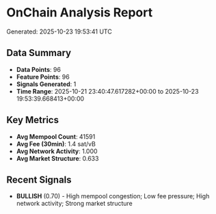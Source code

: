 # OnChain Analysis Report
Generated: 2025-10-23 19:53:41 UTC

## Data Summary
- **Data Points**: 96
- **Feature Points**: 96
- **Signals Generated**: 1
- **Time Range**: 2025-10-21 23:40:47.617282+00:00 to 2025-10-23 19:53:39.668413+00:00

## Key Metrics
- **Avg Mempool Count**: 41591
- **Avg Fee (30min)**: 1.4 sat/vB
- **Avg Network Activity**: 1.000
- **Avg Market Structure**: 0.633

## Recent Signals
- **BULLISH** (0.70) - High mempool congestion; Low fee pressure; High network activity; Strong market structure
